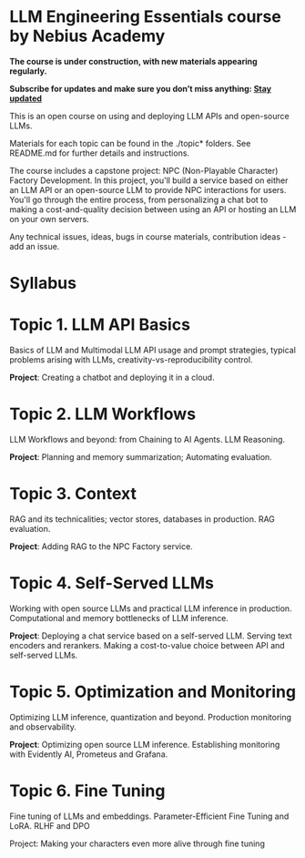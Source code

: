 # LLM Engineering Essentials course by Nebius Academy

**The course is under construction, with new materials appearing regularly.**

**Subscribe for updates and make sure you don’t miss anything: [Stay updated](https://academy.nebius.com/llm-engineering-essentials/update/)**

This is an open course on using and deploying LLM APIs and open-source LLMs.

Materials for each topic can be found in the ./topic* folders. See README.md for further details and instructions.

The course includes a capstone project: NPC (Non-Playable Character) Factory Development. In this project, you'll build a service based on either an LLM API or an open-source LLM to provide NPC interactions for users. You'll go through the entire process, from personalizing a chat bot to making a cost-and-quality decision between using an API or hosting an LLM on your own servers.


Any technical issues, ideas, bugs in course materials, contribution ideas - add an issue.

# Syllabus

# Topic 1. LLM API Basics

Basics of LLM and Multimodal LLM API usage and prompt strategies, typical problems arising with LLMs, creativity-vs-reproducibility control.

**Project**: Creating a chatbot and deploying it in a cloud.

# Topic 2. LLM Workflows

LLM Workflows and beyond: from Chaining to AI Agents. LLM Reasoning.

**Project**: Planning and memory summarization; Automating evaluation.
	
# Topic 3. Context

RAG and its technicalities; vector stores, databases in production. RAG evaluation.

**Project**: Adding RAG to the NPC Factory service.

# Topic 4. Self-Served LLMs
	
Working with open source LLMs and practical LLM inference in production. Computational and memory bottlenecks of LLM inference.

**Project**: Deploying a chat service based on a self-served LLM. Serving text encoders and rerankers. Making a cost-to-value choice between API and self-served LLMs.
	
# Topic 5. Optimization and Monitoring

Optimizing LLM inference, quantization and beyond. Production monitoring and observability.
	
**Project**: Optimizing open source LLM inference. Establishing monitoring with Evidently AI, Prometeus and Grafana.
	
# Topic 6. Fine Tuning

Fine tuning of LLMs and embeddings. Parameter-Efficient Fine Tuning and LoRA. RLHF and DPO
	
Project: Making your characters even more alive through fine tuning

